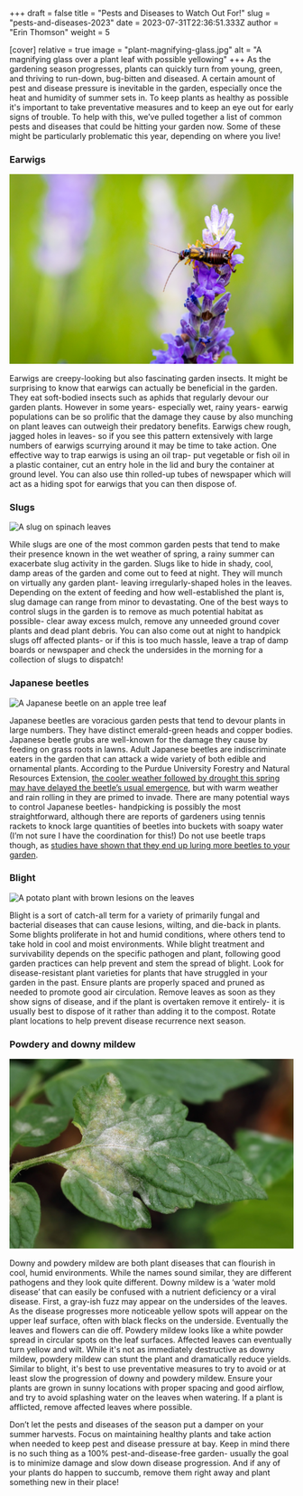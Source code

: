 +++
draft = false
title = "Pests and Diseases to Watch Out For!"
slug = "pests-and-diseases-2023"
date = 2023-07-31T22:36:51.333Z
author = "Erin Thomson"
weight = 5

[cover]
relative = true
image = "plant-magnifying-glass.jpg"
alt = "A magnifying glass over a plant leaf with possible yellowing"
+++
As the gardening season progresses, plants can quickly turn from young, green, and thriving to run-down, bug-bitten and diseased. A certain amount of pest and disease pressure is inevitable in the garden, especially once the heat and humidity of summer sets in. To keep plants as healthy as possible it's important to take preventative measures and to keep an eye out for early signs of trouble. To help with this, we’ve pulled together a list of common pests and diseases that could be hitting your garden now. Some of these might be particularly problematic this year, depending on where you live!

### Earwigs

![An earwig on a lavender flower](earwig-on-lavender.jpg)

Earwigs are creepy-looking but also fascinating garden insects. It might be surprising to know that earwigs can actually be beneficial in the garden. They eat soft-bodied insects such as aphids that regularly devour our garden plants. However in some years- especially wet, rainy years- earwig populations can be so prolific that the damage they cause by also munching on plant leaves can outweigh their predatory benefits. Earwigs chew rough, jagged holes in leaves- so if you see this pattern extensively with large numbers of earwigs scurrying around it may be time to take action. One effective way to trap earwigs is using an oil trap- put vegetable or fish oil in a plastic container, cut an entry hole in the lid and bury the container at ground level. You can also use thin rolled-up tubes of newspaper which will act as a hiding spot for earwigs that you can then dispose of.

### Slugs

![A slug on spinach leaves](slug-on-spinach.jpg)

While slugs are one of the most common garden pests that tend to make their presence known in the wet weather of spring, a rainy summer can exacerbate slug activity in the garden. Slugs like to hide in shady, cool, damp areas of the garden and come out to feed at night. They will munch on virtually any garden plant- leaving irregularly-shaped holes in the leaves. Depending on the extent of feeding and how well-established the plant is, slug damage can range from minor to devastating. One of the best ways to control slugs in the garden is to remove as much potential habitat as possible- clear away excess mulch, remove any unneeded ground cover plants and dead plant debris. You can also come out at night to handpick slugs off affected plants- or if this is too much hassle, leave a trap of damp boards or newspaper and check the undersides in the morning for a collection of slugs to dispatch!

### Japanese beetles

![A Japanese beetle on an apple tree leaf](japanese-beetle.jpg)

Japanese beetles are voracious garden pests that tend to devour plants in large numbers. They have distinct emerald-green heads and copper bodies. Japanese beetle grubs are well-known for the damage they cause by feeding on grass roots in lawns. Adult Japanese beetles are indiscriminate eaters in the garden that can attack a wide variety of both edible and ornamental plants. According to the Purdue University Forestry and Natural Resources Extension, [the cooler weather followed by drought this spring may have delayed the beetle’s usual emergence](https://www.purdue.edu/fnr/extension/why-are-the-japanese-beetles-running-late-this-year/), but with warm weather and rain rolling in they are primed to invade. There are many potential ways to control Japanese beetles- handpicking is possibly the most straightforward, although there are reports of gardeners using tennis rackets to knock large quantities of beetles into buckets with soapy water (I’m not sure I have the coordination for this!) Do not use beetle traps though, as [studies have shown that they end up luring more beetles to your garden](https://extension.umn.edu/yard-and-garden-news/dont-fall-japanese-beetle-trapping-trap).

### Blight

![A potato plant with brown lesions on the leaves](potato-blight.jpg)

Blight is a sort of catch-all term for a variety of primarily fungal and bacterial diseases that can cause lesions, wilting, and die-back in plants. Some blights proliferate in hot and humid conditions, where others tend to take hold in cool and moist environments. While blight treatment and survivability depends on the specific pathogen and plant, following good garden practices can help prevent and stem the spread of blight. Look for disease-resistant plant varieties for plants that have struggled in your garden in the past. Ensure plants are properly spaced and pruned as needed to promote good air circulation. Remove leaves as soon as they show signs of disease, and if the plant is overtaken remove it entirely- it is usually best to dispose of it rather than adding it to the compost. Rotate plant locations to help prevent disease recurrence next season.

### Powdery and downy mildew

![A tomato leaf with powdery mildew](powdery-mildew.jpg)

Downy and powdery mildew are both plant diseases that can flourish in cool, humid environments. While the names sound similar, they are different pathogens and they look quite different. Downy mildew is a ‘water mold disease’ that can easily be confused with a nutrient deficiency or a viral disease. First, a gray-ish fuzz may appear on the undersides of the leaves. As the disease progresses more noticeable yellow spots will appear on the upper leaf surface, often with black flecks on the underside. Eventually the leaves and flowers can die off. Powdery mildew looks like a white powder spread in circular spots on the leaf surfaces. Affected leaves can eventually turn yellow and wilt. While  it's not as immediately destructive as downy mildew, powdery mildew can stunt the plant and dramatically reduce yields. Similar to blight, it's best to use preventative measures to try to avoid or at least slow the progression of downy and powdery mildew. Ensure your plants are grown in sunny locations with proper spacing and good airflow, and try to avoid splashing water on the leaves when watering. If a plant is afflicted, remove affected leaves where possible.

Don’t let the pests and diseases of the season put a damper on your summer harvests. Focus on maintaining healthy plants and take action when needed to keep pest and disease pressure at bay. Keep in mind there is no such thing as a 100% pest-and-disease-free garden- usually the goal is to minimize damage and slow down disease progression. And if any of your plants do happen to succumb, remove them right away and plant something new in their place!